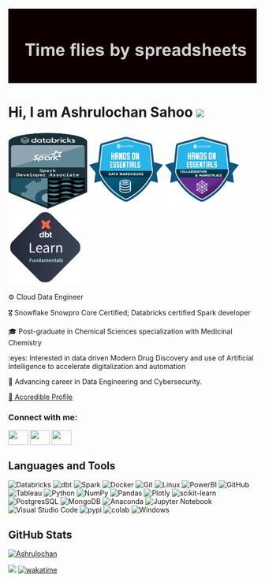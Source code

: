 ![alt text](https://github.com/dSilu/dSilu/blob/main/header.png)

<H1 align='left'>Hi, I am Ashrulochan Sahoo <img src="https://media.giphy.com/media/hvRJCLFzcasrR4ia7z/giphy.gif" width="25px"></h1> 

<a href="https://www.credential.net/5f239ba1-1af6-4231-9407-2f25d721061d#gs.4wm5rr"><img src="https://github.com/dSilu/dSilu/blob/main/spark-badge.png" height="160" width="160"/></a> <a href="https://api.accredible.com/v1/frontend/credential_website_embed_image/certificate/94115638"><img src="https://github.com/dSilu/dSilu/blob/main/4011cf6e-66e6-4480-9172-7255b950db27.png" width=150 height=160></a> <a href="https://api.accredible.com/v1/frontend/credential_website_embed_image/certificate/94566321"><img src="https://github.com/dSilu/dSilu/blob/main/654b60da-8afa-4aa4-9faf-a23e759abb4b.png" width=150 height=160></a> <a href="https://www.credential.net/4ed8caf8-6ae5-4ac0-8ce5-d06c033b263a#gs.4wmk4r"><img src="https://github.com/dSilu/dSilu/blob/main/8fa722a3-e488-41ad-9e33-fe41d311771f.png" width=150 height=150 /></a>


<p align='left'>⚙️ Cloud Data Engineer </p>
<p align='left'>🎖️ Snowflake Snowpro Core Certified; Databricks certified Spark developer</p>
<p align='left'>🎓 Post-graduate in Chemical Sciences specialization with Medicinal Chemistry</p>
<p align='left'>:eyes: Interested in data driven Modern Drug Discovery and use of Artificial Intelligence to accelerate digitalization and automation</p>
<p align='left'>🌱 Advancing career in Data Engineering and Cybersecurity.</p>  
<p><a href="https://www.credential.net/profile/ashrulochansahoo627751/wallet?_gl=1*sud9ub*_gcl_au*MTY4Mjc3MDUwLjE3MzA0NjA2MDA.*_ga*MjE0MDc4MDQxNy4xNzMwMjE1OTAw*_ga_FSDJZHHBH0*MTczMDQ5MTgyOC4yLjEuMTczMDQ5MjkyNS42LjAuODQwNTc4MDk."/>📌 
 Accredible Profile</a></p>

<h3 align="left">Connect with me:</h3>
<p align="left">
<a href="https://twitter.com/overfittedguy" target="blank"><img align="center" src="https://cdn.jsdelivr.net/npm/simple-icons@3.0.1/icons/twitter.svg" alt="" height="30" width="40" /></a>
<a href="https://www.linkedin.com/in/ashrulochan-sahoo" target="blank"><img align="center" src="https://cdn.jsdelivr.net/npm/simple-icons@3.0.1/icons/linkedin.svg" alt="" height="30" width="40" /></a>
<a href="https://www.instagram.com/ashrulochan_sahoo" target="blank"><img align="center" src="https://cdn.jsdelivr.net/npm/simple-icons@3.0.1/icons/instagram.svg" alt="" height="30" width="40" /></a>
</p>


## Languages and Tools 
![Databricks](https://img.shields.io/badge/Databricks-FF3621?style=for-the-badge&logo=Databricks&logoColor=white) ![dbt](https://img.shields.io/badge/dbt-FF694B?style=for-the-badge&logo=dbt&logoColor=white) ![Spark](https://img.shields.io/badge/Apache_Spark-FFFFFF?style=for-the-badge&logo=apachespark&logoColor=#E35A16) ![Docker](https://img.shields.io/badge/Docker-2CA5E0?style=for-the-badge&logo=docker&logoColor=white) ![Git](https://img.shields.io/badge/git-%23F05033.svg?style=for-the-badge&logo=git&logoColor=white) ![Linux](https://img.shields.io/badge/Linux-FCC624?style=for-the-badge&logo=linux&logoColor=black) ![PowerBI](https://img.shields.io/badge/PowerBI-F2C811?style=for-the-badge&logo=Power%20BI&logoColor=white) ![GitHub](https://img.shields.io/badge/GitHub-100000?style=for-the-badge&logo=github&logoColor=white) ![Tableau](https://img.shields.io/badge/Tableau-E97627?style=for-the-badge&logo=Tableau&logoColor=white) ![Python](https://img.shields.io/badge/python-3670A0?style=for-the-badge&logo=python&logoColor=ffdd54) ![NumPy](https://img.shields.io/badge/numpy-%23013243.svg?style=for-the-badge&logo=numpy&logoColor=white) ![Pandas](https://img.shields.io/badge/pandas-%23150458.svg?style=for-the-badge&logo=pandas&logoColor=white) ![Plotly](https://img.shields.io/badge/Plotly-%233F4F75.svg?style=for-the-badge&logo=plotly&logoColor=white) ![scikit-learn](https://img.shields.io/badge/scikit--learn-%23F7931E.svg?style=for-the-badge&logo=scikit-learn&logoColor=white) ![PostgresSQL](https://img.shields.io/badge/PostgreSQL-316192?style=for-the-badge&logo=postgresql&logoColor=white) ![MongoDB](https://img.shields.io/badge/MongoDB-%234ea94b.svg?style=for-the-badge&logo=mongodb&logoColor=white) ![Anaconda](https://img.shields.io/badge/Anaconda-%2344A833.svg?style=for-the-badge&logo=anaconda&logoColor=white) ![Jupyter Notebook](https://img.shields.io/badge/jupyter-%23FA0F00.svg?style=for-the-badge&logo=jupyter&logoColor=white) ![Visual Studio Code](https://img.shields.io/badge/Visual%20Studio%20Code-0078d7.svg?style=for-the-badge&logo=visual-studio-code&logoColor=white) ![pypi](https://img.shields.io/badge/pypi-3775A9?style=for-the-badge&logo=pypi&logoColor=white) ![colab](https://img.shields.io/badge/Colab-F9AB00?style=for-the-badge&logo=googlecolab&color=525252) ![Windows](https://img.shields.io/badge/Windows-0078D6?style=for-the-badge&logo=windows&logoColor=white)



## GitHub Stats
[![Ashrulochan](https://github-readme-stats.vercel.app/api?username=dSilu&hide=stars,contribs&show_icons=true&theme=moltack)](https://github.com/dSilu/github-readme-stats)


![](https://komarev.com/ghpvc/?username=dSilu&color=blueviolet&style=plastic) [![wakatime](https://wakatime.com/badge/user/9ee597fc-d7a9-432d-846e-103c088196b8.svg)](https://wakatime.com/@9ee597fc-d7a9-432d-846e-103c088196b8)

<!---
dSilu/dSilu is a ✨ special ✨ repository because its `README.md` (this file) appears on your GitHub profile.
You can click the Preview link to take a look at your changes.
--->
